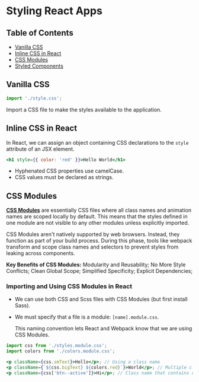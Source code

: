 # Styling React Apps

## Table of Contents

- [Vanilla CSS](#vanilla-css)
- [Inline CSS in React](#inline-css-in-react)
- [CSS Modules](#css-modules)
- [Styled Components](./styled-comp.md)

## Vanilla CSS

```js
import './style.css';
```

Import a CSS file to make the styles available to the application.

## Inline CSS in React

In React, we can assign an object containing CSS declarations to the `style` attribute of an JSX element.

```jsx
<h1 style={{ color: 'red' }}>Hello World</h1>
```

- Hyphenated CSS properties use camelCase.
- CSS values must be declared as strings.

## CSS Modules

[**CSS Modules**](https://github.com/css-modules/css-modules) are essentially CSS files where all class names and animation names are scoped locally by default. This means that the styles defined in one module are not visible to any other modules unless explicitly imported.

CSS Modules aren't natively supported by web browsers. Instead, they function as part of your build process. During this phase, tools like webpack transform and scope class names and selectors to prevent styles from leaking across components.

**Key Benefits of CSS Modules:** Modularity and Reusability; No More Style Conflicts; Clean Global Scope; Simplified Specificity; Explicit Dependencies;

### Importing and Using CSS Modules in React

- We can use both CSS and Scss files with CSS Modules (but first install Sass).
- We must specify that a file is a module: `[name].module.css`.

  This naming convention lets React and Webpack know that we are using CSS Modules.

```jsx
import css from './styles.module.css';
import colors from './colors.module.css';

<p className={css.smText}>Hello</p>; // Using a class name
<p className={`${css.bigText} ${colors.red}`}>World</p>; // Multiple class names
<p className={css['btn--active']}>Hi</p>; // Class name that contains dashes
```
